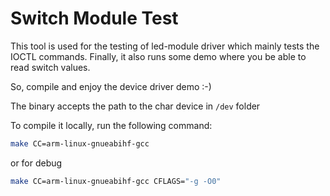 # Switch Module Test

This tool is used for the testing of led-module driver which mainly tests the IOCTL commands. Finally, it also runs some demo where you be able to read switch values.

So, compile and enjoy the device driver demo :-)

The binary accepts the path to the char device in `/dev` folder

To compile it locally, run the following command:

```bash
make CC=arm-linux-gnueabihf-gcc
```

or for debug

```bash
make CC=arm-linux-gnueabihf-gcc CFLAGS="-g -O0"
```

